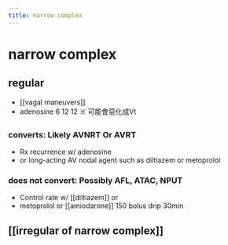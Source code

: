 ```yaml
---
title: narrow complex
---
```

# narrow complex

## regular
* [[vagal maneuvers]]
* adenosine 6 12 12 ☠️  可能會惡化成Vt

### converts: Likely AVNRT Or AVRT
* Rx recurrence w/ adenosine
* or long-acting AV nodal agent such as diltiazem or metoprolol

### does not convert: Possibly AFL, ATAC, NPUT
* Control rate w/ [[diltiazem]] or
* metoprolol or [[amiodarone]] 150 bolus drip 30min

## [[irregular of narrow complex]]
